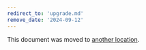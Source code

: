 ```yaml
---
redirect_to: 'upgrade.md'
remove_date: '2024-09-12'
---
```


This document was moved to [another location](upgrade.md).

<!-- This redirect file can be deleted after <2024-09-12>. -->
<!-- Redirects that point to other docs in the same project expire in three months. -->
<!-- Redirects that point to docs in a different project or site (for example, link is not relative and starts with `https:`) expire in one year. -->
<!-- Before deletion, see: https://docs.gitlab.com/ee/development/documentation/redirects.html -->
